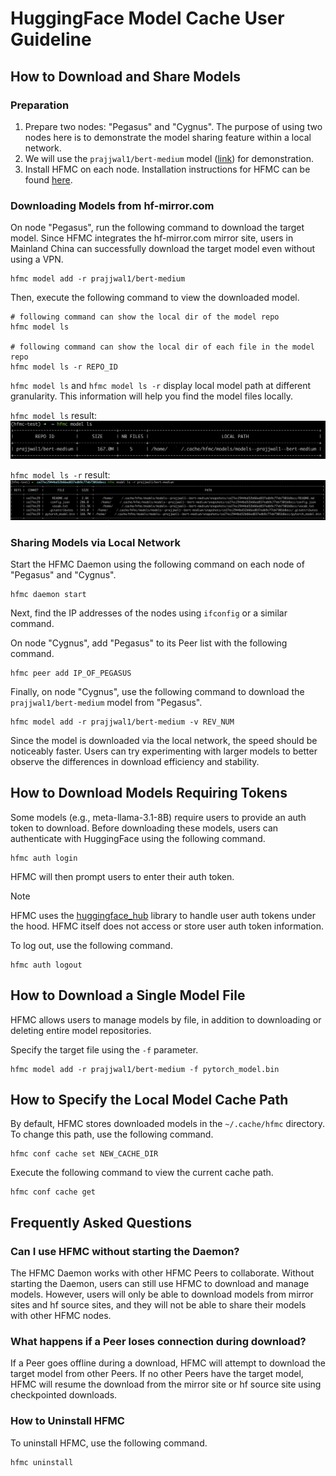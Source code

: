 # HuggingFace Model Cache User Guideline

## How to Download and Share Models

### Preparation

1. Prepare two nodes: "Pegasus" and "Cygnus". The purpose of using two nodes here is to demonstrate the model sharing feature within a local network.
2. We will use the `prajjwal1/bert-medium` model ([link](https://huggingface.co/prajjwal1/bert-medium/tree/main)) for demonstration.
3. Install HFMC on each node. Installation instructions for HFMC can be found [here](https://aisoft9.github.io/hfmc/#install-hfmc).

### Downloading Models from hf-mirror.com

On node "Pegasus", run the following command to download the target model. Since HFMC integrates the hf-mirror.com mirror site, users in Mainland China can successfully download the target model even without using a VPN.

    hfmc model add -r prajjwal1/bert-medium

Then, execute the following command to view the downloaded model.

    # following command can show the local dir of the model repo
    hfmc model ls

    # following command can show the local dir of each file in the model repo
    hfmc model ls -r REPO_ID

`hfmc model ls` and `hfmc model ls -r` display local model path at different granularity. This information will help you find the model files locally.

`hfmc model ls` result:
![`model ls`](./images/model-ls.png)

`hfmc model ls -r` result:
![`model ls -r`](./images/model-ls_-r.png)

### Sharing Models via Local Network

Start the HFMC Daemon using the following command on each node of "Pegasus" and "Cygnus".

    hfmc daemon start

Next, find the IP addresses of the nodes using `ifconfig` or a similar command.

On node "Cygnus", add "Pegasus" to its Peer list with the following command.

    hfmc peer add IP_OF_PEGASUS

Finally, on node "Cygnus", use the following command to download the `prajjwal1/bert-medium` model from "Pegasus".

    hfmc model add -r prajjwal1/bert-medium -v REV_NUM

Since the model is downloaded via the local network, the speed should be noticeably faster. Users can try experimenting with larger models to better observe the differences in download efficiency and stability.

## How to Download Models Requiring Tokens

Some models (e.g., meta-llama-3.1-8B) require users to provide an auth token to download. Before downloading these models, users can authenticate with HuggingFace using the following command.

    hfmc auth login

HFMC will then prompt users to enter their auth token.

> [!NOTE]
>
> HFMC uses the [huggingface_hub](https://github.com/huggingface/huggingface_hub) library to handle user auth tokens under the hood. HFMC itself does not access or store user auth token information.

To log out, use the following command.

    hfmc auth logout

## How to Download a Single Model File

HFMC allows users to manage models by file, in addition to downloading or deleting entire model repositories.

Specify the target file using the `-f` parameter.

    hfmc model add -r prajjwal1/bert-medium -f pytorch_model.bin

## How to Specify the Local Model Cache Path

By default, HFMC stores downloaded models in the `~/.cache/hfmc` directory. To change this path, use the following command.

    hfmc conf cache set NEW_CACHE_DIR

Execute the following command to view the current cache path.

    hfmc conf cache get

## Frequently Asked Questions

### Can I use HFMC without starting the Daemon?

The HFMC Daemon works with other HFMC Peers to collaborate. Without starting the Daemon, users can still use HFMC to download and manage models. However, users will only be able to download models from mirror sites and hf source sites, and they will not be able to share their models with other HFMC nodes.

### What happens if a Peer loses connection during download?

If a Peer goes offline during a download, HFMC will attempt to download the target model from other Peers. If no other Peers have the target model, HFMC will resume the download from the mirror site or hf source site using checkpointed downloads.

### How to Uninstall HFMC

To uninstall HFMC, use the following command.

    hfmc uninstall
